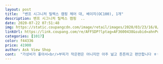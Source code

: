 ```yaml
---
layout: post 
title:  "밴프 시그니처 릴렉스 캠핑 체어 대, 베이지(OC100), 1개" 
description: 밴프 시그니처 릴렉스 캠핑  ..
date: 2020-07-22 07:51:48 
img: https://static.coupangcdn.com/image/retail/images/2020/03/23/16/8/d6f1d995-3a61-4658-9ecf-acba1e3082a7.jpg 
linkUrl: https://link.coupang.com/re/AFFSDP?lptag=AF3600438&subid=ahnPublicAsk&pageKey=1383522183&itemId=2418151884&vendorItemId=70412373323&traceid=V0-113-ecfb7e9a884ead2e 
categories: [1017] 
color: f44336 
price: 41900 
author: Ask View Shop 
cont:  "가성비가 좋아서<br/>부피가 작은편은 어니지만 아주 넒고 튼튼하고 편안합니다 ㅎㅎ시중에 다룬 브랜드10만원대 의자보다 이뻐요<br/>의자 최고네요 ㅋㅋ<br/>일단 검은색이라 무난하고 이뻐요 단 먼지랑 이런건 잘보입니다ㅠ<br/>주문을 했는데 맘에 든다고 합니다^^<br/>지인분에게 선물을 하려고<br/>캠핑의자로 주문해서 너무 편하고<br/>특대사이즈도 있어서 목부분이 있는걸 좋아하시는분은 특대로 사셔야 될거같아용<br/>편하다고 하시네요<br/>후기가 없어서 구매할때 걱정을 했는데 화우할인도 받고 가격 싸서 구매해봤는데 넘 만족하네용<br/>" 
---
```

